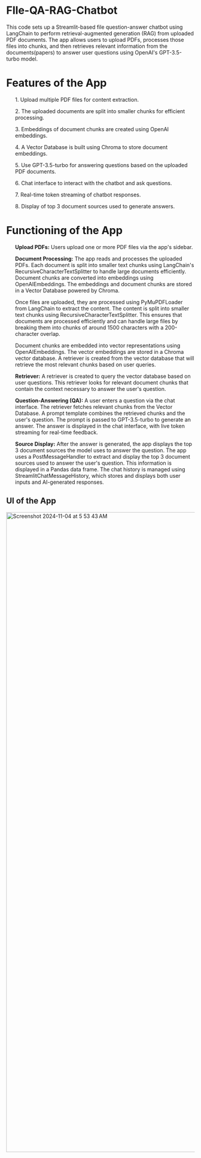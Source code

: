 # FIle-QA-RAG-Chatbot
This code sets up a Streamlit-based file question-answer chatbot using LangChain to perform retrieval-augmented generation (RAG) from uploaded PDF documents. The app allows users to upload PDFs, processes those files into chunks, and then retrieves relevant information from the documents(papers) to answer user questions using OpenAI's GPT-3.5-turbo model.

# Features of the App
<ul>1. Upload multiple PDF files for content extraction.</ul>
<ul>2. The uploaded documents are split into smaller chunks for efficient processing.</ul>
<ul>3. Embeddings of document chunks are created using OpenAI embeddings.</ul>
<ul>4. A Vector Database is built using Chroma to store document embeddings.</ul>
<ul>5. Use GPT-3.5-turbo for answering questions based on the uploaded PDF documents.</ul>
<ul>6. Chat interface to interact with the chatbot and ask questions.</ul>
<ul>7. Real-time token streaming of chatbot responses.</ul>
<ul>8. Display of top 3 document sources used to generate answers.</ul>

# Functioning of the App
<ul><b>Upload PDFs:</b> Users upload one or more PDF files via the app's sidebar.</ul>
<ul><b>Document Processing:</b>
The app reads and processes the uploaded PDFs. Each document is split into smaller text chunks using LangChain's RecursiveCharacterTextSplitter to handle large documents efficiently. Document chunks are converted into embeddings using OpenAIEmbeddings. The embeddings and document chunks are stored in a Vector Database powered by Chroma.</ul>

<ul>Once files are uploaded, they are processed using PyMuPDFLoader from LangChain to extract the content. The content is split into smaller text chunks using RecursiveCharacterTextSplitter. This ensures that documents are processed efficiently and can handle large files by breaking them into chunks of around 1500 characters with a 200-character overlap.</ul>

<ul>Document chunks are embedded into vector representations using OpenAIEmbeddings. The vector embeddings are stored in a Chroma vector database. A retriever is created from the vector database that will retrieve the most relevant chunks based on user queries.</ul>

<ul><b>Retriever:</b> A retriever is created to query the vector database based on user questions. This retriever looks for relevant document chunks that contain the context necessary to answer the user's question.</ul>

<ul><b>Question-Answering (QA):</b> A user enters a question via the chat interface. The retriever fetches relevant chunks from the Vector Database. A prompt template combines the retrieved chunks and the user's question. The prompt is passed to GPT-3.5-turbo to generate an answer. The answer is displayed in the chat interface, with live token streaming for real-time feedback.</ul>
  
<ul><b>Source Display:</b> After the answer is generated, the app displays the top 3 document sources the model uses to answer the question. The app uses a PostMessageHandler to extract and display the top 3 document sources used to answer the user's question. This information is displayed in a Pandas data frame. The chat history is managed using StreamlitChatMessageHistory, which stores and displays both user inputs and AI-generated responses.</ul>

## UI of the App
<img width="1710" alt="Screenshot 2024-11-04 at 5 53 43 AM" src="https://github.com/user-attachments/assets/bf5fc203-14ce-4e7c-8b61-4f7abe9630d9">
